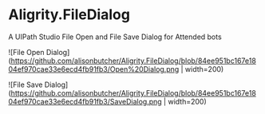 # Aligrity.FileDialog
A UIPath Studio File Open and File Save Dialog for Attended bots

![File Open Dialog](https://github.com/alisonbutcher/Aligrity.FileDialog/blob/84ee951bc167e1804ef970cae33e6ecd4fb91fb3/Open%20Dialog.png | width=200)

![File Save Dialog](https://github.com/alisonbutcher/Aligrity.FileDialog/blob/84ee951bc167e1804ef970cae33e6ecd4fb91fb3/SaveDialog.png | width=200)

